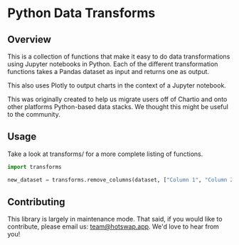 # Python Data Transforms

## Overview

This is a collection of functions that make it easy to do data transformations
using Jupyter notebooks in Python. Each of the different transformation functions
takes a Pandas dataset as input and returns one as output.

This also uses Plotly to output charts in the context of a Jupyter notebook.

This was originally created to help us migrate users off of Chartio and onto other
platforms Python-based data stacks. We thought this might be useful to the community.

## Usage

Take a look at transforms/ for a more complete listing of functions.

```python
import transforms

new_dataset = transforms.remove_columns(dataset, ["Column 1", "Column 2"])
```

## Contributing

This library is largely in maintenance mode. That said, if you would like to contribute,
please email us: team@hotswap.app. We'd love to hear from you!